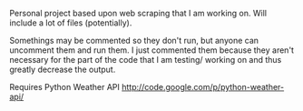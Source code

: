 Personal project based upon web scraping that I am working on.  Will include a lot of files (potentially).

Somethings may be commented so they don't run, but anyone can uncomment them and run them.  I just commented them because they aren't necessary for the part of the code that I am testing/ working on and thus greatly decrease the output.  

Requires Python Weather API http://code.google.com/p/python-weather-api/